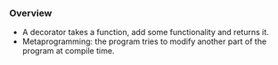 ### Overview
* A decorator takes a function, add some functionality and returns it.
* Metaprogramming: the program tries to modify another part of the program at compile time.
